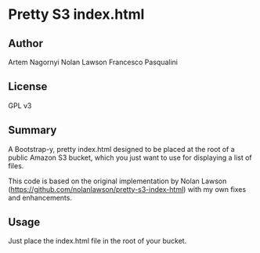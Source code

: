 Pretty S3 index.html
====================

Author
-------
Artem Nagornyi
Nolan Lawson
Francesco Pasqualini

License
--------
GPL v3

Summary
---------
A Bootstrap-y, pretty index.html designed to be placed at the root of a public Amazon S3 bucket, which
you just want to use for displaying a list of files.

This code is based on the original implementation by Nolan Lawson (https://github.com/nolanlawson/pretty-s3-index-html) with my own fixes and enhancements.

Usage
-------
Just place the index.html file in the root of your bucket.
